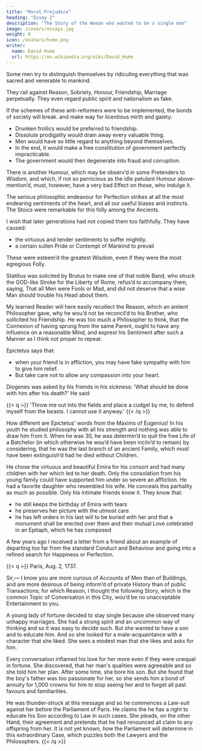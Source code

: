 ```yaml
---
title: "Moral Prejudice"
heading: "Essay 2"
description: "The Story of the Woman who wanted to be a single mon"
image: /covers/essays.jpg
weight: 6
icon: /avatars/hume.png
writer:
  name: David Hume
  url: https://en.wikipedia.org/wiki/David_Hume
---
```



Some men try to distinguish themselves by ridiculing everything that was sacred and venerable to mankind.

They rail against Reason, Sobriety, Honour, Friendship, Marriage perpetually.
They even regard public spirit and nationalism as fake. 

If the schemes of these anti-reformers were to be implemented, the bonds of society will break. and make way for licentious mirth and gaiety. 
- Drunken frollics would be preferred to friendship. 
- Dissolute prodigality would drain away every valuable thing. 
- Men would have so little regard to anything beyond themselves. 
- In the end, it would make a free constitution of government perfectly impracticable. 
- The government would then degenerate into fraud and corruption.


There is another Humour, which may be observ’d in some Pretenders to Wisdom, and which, if not so pernicious as the idle petulant Humour above-mention’d, must, however, have a very bad Effect on those, who indulge it. 

The serious philosophic endeavour for Perfection strikes at all the most endearing sentiments of the heart, and all our useful biases and instincts. The Stoics were remarkable for this folly among the Ancients. 

I wish that later generations had not copied them too faithfully. 
They have caused:
- the virtuous and tender sentiments to suffer mightily. 
- a certain sullen Pride or Contempt of Mankind to prevail

These were esteem’d the greatest Wisdom, even if they were the most egregious Folly. 

Statilius was solicited by Brutus to make one of that noble Band, who struck the GOD-like Stroke for the Liberty of Rome, refus’d to accompany them, saying, That all Men were Fools or Mad, and did not deserve that a wise Man should trouble his Head about them. 

My learned Reader will here easily recollect the Reason, which an antient Philosopher gave, why he wou’d not be reconcil’d to his Brother, who sollicited his Friendship. He was too much a Philosopher to think, that the Connexion of having sprung from the same Parent, ought to have any Influence on a reasonable Mind, and exprest his Sentiment after such a Manner as I think not proper to repeat.

Epictetus says that:
- when your friend is in affliction, you may have fake sympathy with him to give him relief. 
- But take care not to allow any compassion into your heart. 

Diogenes was asked by his friends in his sickness: 'What should be done with him after his death?' He said: 

{{< q >}}
'Throw me out into the fields and place a cudgel by me, to defend myself from the beasts. I cannot use it anyway.' 
{{< /q >}}

How different are Epictetus' words from the Maxims of Eugenius! In his youth he studied philosophy with all his strength and nothing was able to draw him from it. When he was 30, he was determin’d to quit the free Life of a Batchelor (in which otherwise he wou’d have been inclin’d to remain) by considering, that he was the last branch of an ancient Family, which must have been extinguish’d had he died without Children. 

He chose the virtuous and beautiful Emira for his consort and had many children with her which led to her death. Only the consolation from his young family could have supported him under so severe an affliction. He had a favorite daughter who resembled his wife. He conceals this partiality as much as possible. Only his intimate friends know it. They know that:
- he still keeps the birthday of Emira with tears
- he preserves her picture with the utmost care
- he has left orders in his last will to be buried with her and that a monument shall be erected over them and their mutual Love celebrated in an Epitaph, which he has composed 

A few years ago I received a letter from a friend about an example of departing too far from the standard Conduct and Behaviour and going into a refined search for Happiness or Perfection. 


{{< q >}}
Paris, Aug. 2, 1737. 

Sir,— I know you are more curious of Accounts of Men than of Buildings, and are more desirous of being inform’d of private History than of public Transactions; for which Reason, I thought the following Story, which is the common Topic of Conversation in this City, wou’d be no unacceptable Entertainment to you. 

A young lady of fortune decided to stay single because she observed many unhappy marriages. She had a strong spirit and an uncommon way of thinking and so it was easy to decide such. But she wanted to have a son and to educate him. And so she looked for a male-acquaintance with a character that she liked. She sees a modest man that she likes and asks for him. 

<!-- But he was disappointed to learn that  

 receiving such an Advance from a Lady of so great Beauty, Reputation and Quality. He was, therefore, much disappointed, when he found a Woman, who wou’d allow him no Freedoms; and amidst all her obliging Behaviour, confin’d and over-aw’d him to the Bounds of rational Discourse and Conversation. She seem’d, however, willing to commence a Friendship with him; and told him, that his Company wou’d always be acceptable to her, whenever he had a leisure Hour to bestow. He needed not much Entreaty to renew his Visits, being so struck with her Wit and Beauty, that he must have been unhappy, had he been debarr’d her Company.  -->

Every conversation inflamed his love for her more even if they were unequal in fortune. She discovered, that her man's qualities were agreeable and so she told him her plan. After some time, she bore his son. But she found that the boy's father was too passionate for her, so she sends him a bond of annuity for 1,000 crowns for him to stop seeing her and to forget all past favours and familiarities. 

He was thunder-struck at this message and so he commences a Law-suit against her before the Parliament of Paris. He claims the he has a right to educate his Son according to Law in such cases. She pleads, on the other Hand, their agreement and pretends that he had renounced all claim to any offspring from her. It is not yet known, how the Parliament will determine in this extraordinary Case, which puzzles both the Lawyers and the Philosophers.
{{< /q >}}
